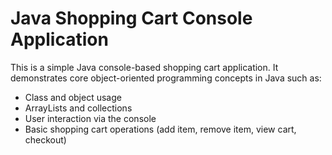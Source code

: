 # Java Shopping Cart Console Application

This is a simple Java console-based shopping cart application. It demonstrates core object-oriented programming concepts in Java such as:

- Class and object usage
- ArrayLists and collections
- User interaction via the console
- Basic shopping cart operations (add item, remove item, view cart, checkout)
